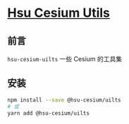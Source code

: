 # [Hsu Cesium Utils](https://github.com/VitaTsui/hsu-cesium-uilts#hsu-cesium-uilts)

## 前言

`hsu-cesium-uilts` 一些 Cesium 的工具集

## 安装

```sh
npm install --save @hsu-cesium/uilts
# 或
yarn add @hsu-cesium/uilts
```

